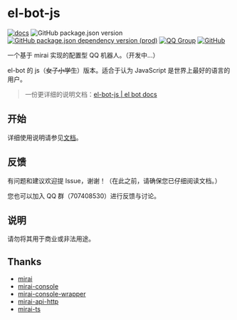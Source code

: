 # el-bot-js

[![docs](https://github.com/ElpsyCN/el-bot-docs/workflows/docs/badge.svg)](https://docs.bot.elpsy.cn/js/)
![GitHub package.json version](https://img.shields.io/github/package-json/v/ElpsyCN/el-bot-js)
[![GitHub package.json dependency version (prod)](https://img.shields.io/github/package-json/dependency-version/ElpsyCN/el-bot-js/mirai-ts)](https://github.com/YunYouJun/mirai-ts)
[![QQ Group](https://img.shields.io/badge/qq%20group-707408530-12B7F5)](https://shang.qq.com/wpa/qunwpa?idkey=5b0eef3e3256ce23981f3b0aa2457175c66ca9194efd266fd0e9a7dbe43ed653)
[![GitHub](https://img.shields.io/github/license/ElpsyCN/el-bot-js)](https://github.com/ElpsyCN/el-bot-js/blob/master/LICENSE)

一个基于 mirai 实现的配置型 QQ 机器人。（开发中...）

el-bot 的 js（~~女子小学生~~）版本。适合于认为 JavaScript 是世界上最好的语言的用户。

> 一份更详细的说明文档：[el-bot-js | el bot docs](https://docs.bot.elpsy.cn/js/)

## 开始

详细使用说明请参见[文档](https://docs.bot.elpsy.cn/js/)。

## 反馈

有问题和建议欢迎提 Issue，谢谢！（在此之前，请确保您已仔细阅读文档。）

您也可以加入 QQ 群（707408530）进行反馈与讨论。

## 说明

请勿将其用于商业或非法用途。

## Thanks

- [mirai](https://github.com/mamoe/mirai)
- [mirai-console](https://github.com/mamoe/mirai-console)
- [mirai-console-wrapper](https://github.com/mamoe/mirai-console-wrapper)
- [mirai-api-http](https://github.com/mamoe/mirai-api-http)
- [mirai-ts](https://github.com/ElpsyCN/el-bot-js/tree/dev/packages/mirai-ts)
